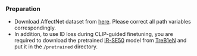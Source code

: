 ### Preparation
* Download AffectNet dataset from [here](http://mohammadmahoor.com/affectnet/). Please correct all path variables correspondingly.
* In addition, to use ID loss during CLIP-guided finetuning, you are required to download the pretrained [IR-SE50](https://drive.google.com/file/d/1KW7bjndL3QG3sxBbZxreGHigcCCpsDgn/view) model from [TreB1eN](https://github.com/TreB1eN) and put it in the `/pretrained` directory.